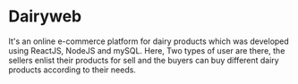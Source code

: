# Dairyweb

It's an online e-commerce platform for dairy products which was developed using ReactJS, NodeJS and mySQL. Here, Two types of user are there, the sellers enlist their products for sell and the buyers can buy different dairy products according to their needs.
